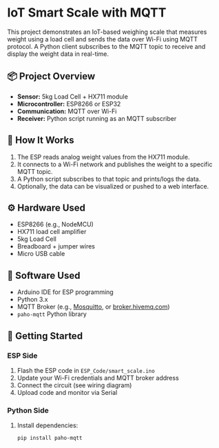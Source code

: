 # IoT Smart Scale with MQTT

This project demonstrates an IoT-based weighing scale that measures weight using a load cell and sends the data over Wi-Fi using MQTT protocol. A Python client subscribes to the MQTT topic to receive and display the weight data in real-time.

## 📦 Project Overview

- **Sensor:** 5kg Load Cell + HX711 module
- **Microcontroller:** ESP8266 or ESP32
- **Communication:** MQTT over Wi-Fi
- **Receiver:** Python script running as an MQTT subscriber

## 🔁 How It Works

1. The ESP reads analog weight values from the HX711 module.
2. It connects to a Wi-Fi network and publishes the weight to a specific MQTT topic.
3. A Python script subscribes to that topic and prints/logs the data.
4. Optionally, the data can be visualized or pushed to a web interface.

## ⚙️ Hardware Used

- ESP8266 (e.g., NodeMCU)
- HX711 load cell amplifier
- 5kg Load Cell
- Breadboard + jumper wires
- Micro USB cable

## 🧠 Software Used

- Arduino IDE for ESP programming
- Python 3.x
- MQTT Broker (e.g., [Mosquitto](https://mosquitto.org/), or [broker.hivemq.com](https://www.hivemq.com/public-mqtt-broker/))
- `paho-mqtt` Python library

## 🚀 Getting Started

### ESP Side

1. Flash the ESP code in `ESP_Code/smart_scale.ino`
2. Update your Wi-Fi credentials and MQTT broker address
3. Connect the circuit (see wiring diagram)
4. Upload code and monitor via Serial

### Python Side

1. Install dependencies:
   ```bash
   pip install paho-mqtt
